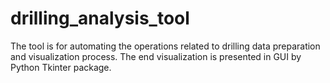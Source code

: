 # drilling_analysis_tool
The tool is for automating the operations related to drilling data preparation and visualization process. The end visualization is presented in GUI by Python Tkinter package.
